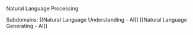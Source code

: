 Natural Language Processing

Subdomains:
[[Natural Language Understanding - AI]]
[[Natural Language Generating - AI]]

